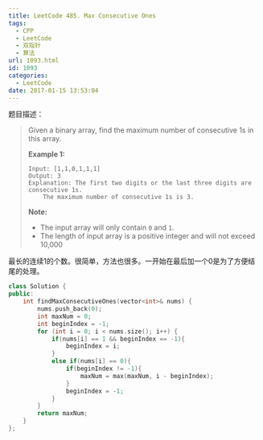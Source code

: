 ```yaml
---
title: LeetCode 485. Max Consecutive Ones
tags:
  - CPP
  - LeetCode
  - 双指针
  - 算法
url: 1093.html
id: 1093
categories:
  - LeetCode
date: 2017-01-15 13:53:04
---
```

题目描述：

> Given a binary array, find the maximum number of consecutive 1s in this array.
>
> **Example 1:**
>
> ```
> Input: [1,1,0,1,1,1]
> Output: 3
> Explanation: The first two digits or the last three digits are consecutive 1s.
>     The maximum number of consecutive 1s is 3.
>
> ```
>
> **Note:**
>
> - The input array will only contain `0` and `1`.
> - The length of input array is a positive integer and will not exceed 10,000

最长的连续1的个数。很简单，方法也很多。一开始在最后加一个0是为了方便结尾的处理。

```cpp
class Solution {
public:
    int findMaxConsecutiveOnes(vector<int>& nums) {
        nums.push_back(0);
        int maxNum = 0;
        int beginIndex = -1;
        for (int i = 0; i < nums.size(); i++) {
            if(nums[i] == 1 && beginIndex == -1){
                beginIndex = i;
            }
            else if(nums[i] == 0){
                if(beginIndex != -1){
                    maxNum = max(maxNum, i - beginIndex);
                }
                beginIndex = -1;
            }
        }
        return maxNum;
    }
};
```

